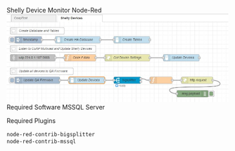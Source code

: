 Shelly Device Monitor Node-Red
![ScreenShot](devices.JPG)
Required Software
	MSSQL Server

Required Plugins

	node-red-contrib-bigsplitter
	node-red-contrib-mssql
	
	
	
	
	
	
